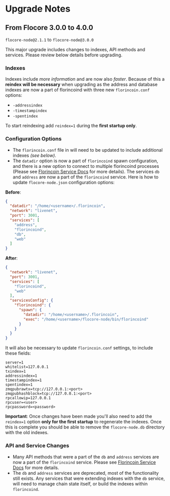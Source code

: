 # Upgrade Notes

## From Flocore 3.0.0 to 4.0.0

`flocore-node@2.1.1` to `flocore-node@3.0.0`

This major upgrade includes changes to indexes, API methods and services. Please review below details before upgrading.

### Indexes

Indexes include *more information* and are now also *faster*. Because of this a **reindex will be necessary** when upgrading as the address and database indexes are now a part of florincoind with three new `florincoin.conf` options:
- `-addressindex`
- `-timestampindex`
- `-spentindex`

To start reindexing add `reindex=1` during the **first startup only**.

### Configuration Options

- The `florincoin.conf` file in will need to be updated to include additional indexes *(see below)*.
- The `datadir` option is now a part of `florincoind` spawn configuration, and there is a new option to connect to multiple florincoind processes (Please see [Florincoin Service Docs](services/florincoind.md) for more details). The services `db` and `address` are now a part of the `florincoind` service. Here is how to update `flocore-node.json` configuration options:

**Before**:
```json
{
  "datadir": "/home/<username>/.florincoin",
  "network": "livenet",
  "port": 3001,
  "services": [
    "address",
    "florincoind",
    "db",
    "web"
  ]
}
```

**After**:
```json
{
  "network": "livenet",
  "port": 3001,
  "services": [
    "florincoind",
    "web"
  ],
  "servicesConfig": {
    "florincoind": {
      "spawn": {
        "datadir": "/home/<username>/.florincoin",
        "exec": "/home/<username>/flocore-node/bin/florincoind"
      }
    }
  }
}
```

It will also be necessary to update `florincoin.conf` settings, to include these fields:
```
server=1
whitelist=127.0.0.1
txindex=1
addressindex=1
timestampindex=1
spentindex=1
zmqpubrawtx=tcp://127.0.0.1:<port>
zmqpubhashblock=tcp://127.0.0.1:<port>
rpcallowip=127.0.0.1
rpcuser=<user>
rpcpassword=<password>
```

**Important**: Once changes have been made you'll also need to add the `reindex=1` option **only for the first startup** to regenerate the indexes. Once this is complete you should be able to remove the `flocore-node.db` directory with the old indexes.

### API and Service Changes
- Many API methods that were a part of the `db` and `address` services are now a part of the `florincoind` service. Please see [Florincoin Service Docs](services/florincoind.md) for more details.
- The `db` and `address` services are deprecated, most of the functionality still exists. Any services that were extending indexes with the `db` service, will need to manage chain state itself, or build the indexes within `florincoind`.
